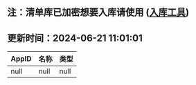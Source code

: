 ## 注：清单库已加密想要入库请使用 ([入库工具](https://github.com/BlankTMing/ManifestAutoUpdate/releases))

## 更新时间：2024-06-21 11:01:01
| AppID | 名称 | 类型  |
| :-------------------- | :----------------------------- | :----------- |
| null | null| null |

